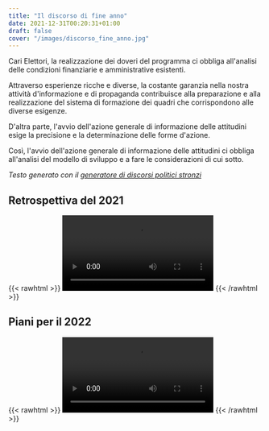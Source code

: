 ```yaml
---
title: "Il discorso di fine anno"
date: 2021-12-31T00:20:31+01:00
draft: false
cover: "/images/discorso_fine_anno.jpg"
---
```

Cari Elettori, la realizzazione dei doveri del programma ci obbliga all'analisi
delle condizioni finanziarie e amministrative esistenti.

Attraverso esperienze ricche e diverse, la costante garanzia nella nostra attività
 d'informazione e di propaganda contribuisce alla preparazione e alla realizzazione
 del sistema di formazione dei quadri che corrispondono alle diverse esigenze.

D'altra parte, l'avvio dell'azione generale di informazione delle attitudini esige
la precisione e la determinazione delle forme d'azione.

Così, l'avvio dell'azione generale di informazione delle attitudini ci obbliga
all'analisi del modello di sviluppo e a fare le considerazioni di cui sotto.

*Testo generato con il [generatore di discorsi politici stronzi](https://www.phibbi.com/generatore/discorsi-politici-stronzi/)*
## Retrospettiva del 2021
{{< rawhtml >}}
<video autoplay loop>
    <source src="/video/2021.mp4" type="video/mp4">
</video>
{{< /rawhtml >}}

## Piani per il 2022
{{< rawhtml >}}
<video autoplay loop>
    <source src="/video/2022.mp4" type="video/mp4">
</video>
{{< /rawhtml >}}
